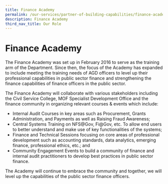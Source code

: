 ```yaml
---
title: Finance Academy
permalink: /our-services/partner-of-building-capabilities/finance-academy/
description: Finance Academy
third_nav_title: Our Role
---
```

Finance Academy
===============

The Finance Academy was set up in February 2016 to serve as the training arm of the Department. Since then, the focus of the Academy has expanded to include meeting the training needs of AGD officers to level up their professional capabilities in public sector finance and strengthening the finance capabilities of finance officers in the public sector.

  
The Finance Academy will collaborate with various stakeholders including the Civil Service College, MOF Specialist Development Office and the finance community in organizing relevant courses & events which include:

*   Internal Audit Courses in key areas such as Procurement, Grants Administration, and Payments as well as Raising Fraud Awareness;
*   Central Systems Training on NFS@Gov, Fi@Gov, etc. To allow end users to better understand and make use of key functionalities of the systems;
*   Finance and Technical Sessions focusing on core areas of professional development such as accounting standards, data analytics, emerging finance, professional ethics, etc.; and
*   Community Engagement Events to build a community of finance and internal audit practitioners to develop best practices in public sector finance.

The Academy will continue to embrace the community and together, we will level up the capabilities of the public sector finance officers.